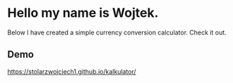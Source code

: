 ﻿# Hello my name is Wojtek.
 
 Below I have created a simple currency conversion calculator. Check it out.
 
 ## Demo
https://stolarzwojciech1.github.io/kalkulator/